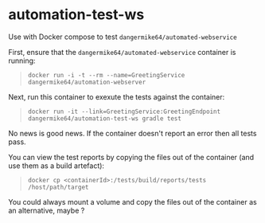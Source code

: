 # automation-test-ws

Use with Docker compose to test `dangermike64/automated-webservice`

First, ensure that the `dangermike64/automated-webservice` container is running:

> `docker run -i -t --rm --name=GreetingService dangermike64/automation-webserver`

Next, run this container to exexute the tests against the container:

> `docker run -it --link=GreetingService:GreetingEndpoint dangermike64/automation-test-ws gradle test`

No news is good news. If the container doesn't report an error then all tests pass.

You can view the test reports by copying the files out of the container (and use them as a build artefact):

> `docker cp <containerId>:/tests/build/reports/tests /host/path/target`

You could always mount a volume and copy the files out of the container as an alternative, maybe ?
